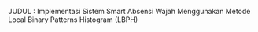 JUDUL : Implementasi Sistem Smart Absensi Wajah Menggunakan Metode Local Binary Patterns Histogram (LBPH)
